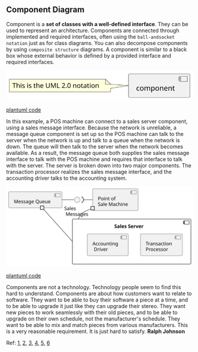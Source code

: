 ## Component Diagram


Component is a **set of classes with a well-defined interface**. They can be used to represent an architecture.
Components are connected through implemented and required interfaces, often using the `ball-andsocket notation` just as for class diagrams. You can also decompose components by using `composite structure` diagrams. A component is similar to a black box whose external behavior is defined by a provided interface and required interfaces.



![PlantUML model](diagrams/ComponentUML2.0Notation.svg)

[plantuml code](diagrams/ComponentUML2.0Notation.puml)



In this example, a POS machine can connect to a sales server component, using a sales message interface. 
Because the network is unreliable, a message queue component is set up so the POS machine can talk to the server
 when the network is up and talk to a queue when the network is down. 
The queue will then talk to the server when the network becomes available. As a result, the message queue both supplies the 
sales message interface to talk with the POS machine and requires that interface to talk with the server. The server is broken down into two
major components. The transaction processor realizes the sales message interface, and the accounting driver talks to the accounting system.

![PlantUML model](diagrams/SalesServer.svg)

[plantuml code](diagrams/SalesServer.puml)

Components are not a technology. Technology people seem to find this hard to
understand. Components are about how customers want to relate to software. They
want to be able to buy their software a piece at a time, and to be able to upgrade it
just like they can upgrade their stereo. They want new pieces to work seamlessly with
their old pieces, and to be able to upgrade on their own schedule, not the
manufacturer's schedule. They want to be able to mix and match pieces from various
manufacturers. This is a very reasonable requirement. It is just hard to satisfy. **Ralph Johnson**


Ref:
	[1](https://www.geeksforgeeks.org/unified-modeling-language-uml-object-diagrams/),
	[2](https://www.guru99.com/component-diagram-uml-example.html),
	[3](https://www.guru99.com/component-diagram-uml-example.html),
	[4](https://www.smartdraw.com/component-diagram/),
	[5](http://www.c2.com/cgi/wiki?DoComponentsExist),
	[6](https://www.lucidchart.com/pages/uml-component-diagram)

	
